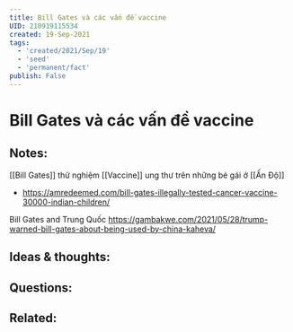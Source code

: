 ```yaml
---
title: Bill Gates và các vấn đề vaccine
UID: 210919115534
created: 19-Sep-2021
tags:
  - 'created/2021/Sep/19'
  - 'seed'
  - 'permanent/fact'
publish: False
---
```

# Bill Gates và các vấn đề vaccine

## Notes:

[[Bill Gates]] thử nghiệm [[Vaccine]] ung thư trên những bé gái ở [[Ấn Độ]]
- https://amredeemed.com/bill-gates-illegally-tested-cancer-vaccine-30000-indian-children/

Bill Gates and Trung Quốc
https://gambakwe.com/2021/05/28/trump-warned-bill-gates-about-being-used-by-china-kaheva/

## Ideas & thoughts:

## Questions:

## Related:
